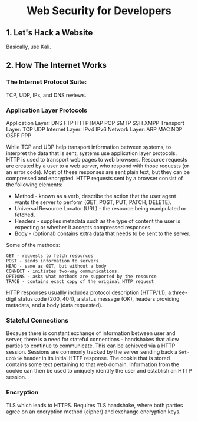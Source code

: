 <h1 style="text-align:center"><strong>Web Security for Developers</strong></h1>

## <strong>1. Let's Hack a Website</strong>
Basically, use Kali. 

## <strong>2. How The Internet Works</strong>

### <strong>The Internet Protocol Suite:</strong>
TCP, UDP, IPs, and DNS reviews. 

### <strong>Application Layer Protocols</strong>
Application Layer:      DNS FTP HTTP IMAP POP SMTP SSH XMPP
Transport Layer:        TCP UDP
Internet Layer:         IPv4 IPv6
Network Layer:          ARP MAC NDP OSPF PPP

While TCP and UDP help transport information between systems, to interpret the data that is sent, systems use application layer protocols. HTTP is used to transport web pages to web browsers. Resource requests are created by a user to a web server, who respond with those requests (or an error code). Most of these responses are sent plain text, but they can be compressed and encrypted. HTTP requests sent by a browser consist of the following elements:

* Method - known as a verb, describe the action that the user agent wants the server to perform (GET, POST, PUT, PATCH, DELETE). 
* Universal Resource Locator (URL) - the resource being manipulated or fetched.
* Headers - supplies metadata such as the type of content the user is expecting or whether it accepts compressed responses.
* Body - (optional) contains extra data that needs to be sent to the server.

Some of the methods:

    GET - requests to fetch resources
    POST - sends information to servers
    HEAD - same as GET, but without a body
    CONNECT - initiates two-way communications.
    OPTIONS - asks what methods are supported by the resource
    TRACE - contains exact copy of the original HTTP request

HTTP responses usuallly includea protocol description (HTTP/1.1), a three-digit status code (200, 404), a status message (OK), headers providing metadata, and a body (data requested). 

### <strong>Stateful Connections</strong>
Because there is constant exchange of information between user and server, there is a need for stateful connections - handshakes that allow parties to continue to communicate. This can be achieved via a HTTP session. Sessions are commonly tracked by the server sending back a ```Set-Cookie``` header in its initial HTTP response. The cookie that is stored contains some text pertaining to that web domain. Information from the cookie can then be used to uniquely identify the user and establish an HTTP session. 

### <strong>Encryption</strong>
TLS which leads to HTTPS. Requires TLS handshake, where both parties agree on an encryption method (cipher) and exchange encryption keys.

